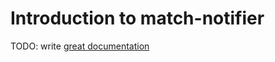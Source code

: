 # Introduction to match-notifier

TODO: write [great documentation](http://jacobian.org/writing/what-to-write/)

